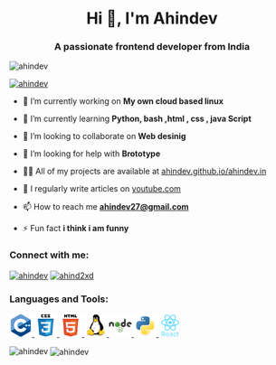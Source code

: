 <h1 align="center">Hi 👋, I'm Ahindev</h1>
<h3 align="center">A passionate frontend developer from India</h3>

<p align="left"> <img src="https://komarev.com/ghpvc/?username=ahindev&label=Profile%20views&color=0e75b6&style=flat" alt="ahindev" /> </p>

<p align="left"> <a href="https://github.com/ryo-ma/github-profile-trophy"><img src="https://github-profile-trophy.vercel.app/?username=ahindev" alt="ahindev" /></a> </p>

- 🔭 I’m currently working on **My own cloud based linux**

- 🌱 I’m currently learning **Python, bash ,html , css , java Script**

- 👯 I’m looking to collaborate on **Web desinig**

- 🤝 I’m looking for help with **Brototype**

- 👨‍💻 All of my projects are available at [ahindev.github.io/ahindev.in](ahindev.github.io/ahindev.in)

- 📝 I regularly write articles on [youtube.com](youtube.com)

- 📫 How to reach me **ahindev27@gmail.com**

- ⚡ Fun fact **i think i am funny**

<h3 align="left">Connect with me:</h3>
<p align="left">
<a href="https://dev.to/ahindev" target="blank"><img align="center" src="https://raw.githubusercontent.com/rahuldkjain/github-profile-readme-generator/master/src/images/icons/Social/devto.svg" alt="ahindev" height="30" width="40" /></a>
<a href="https://instagram.com/ahind2xd" target="blank"><img align="center" src="https://raw.githubusercontent.com/rahuldkjain/github-profile-readme-generator/master/src/images/icons/Social/instagram.svg" alt="ahind2xd" height="30" width="40" /></a>
</p>

<h3 align="left">Languages and Tools:</h3>
<p align="left"> <a href="https://www.w3schools.com/cpp/" target="_blank" rel="noreferrer"> <img src="https://raw.githubusercontent.com/devicons/devicon/master/icons/cplusplus/cplusplus-original.svg" alt="cplusplus" width="40" height="40"/> </a> <a href="https://www.w3schools.com/css/" target="_blank" rel="noreferrer"> <img src="https://raw.githubusercontent.com/devicons/devicon/master/icons/css3/css3-original-wordmark.svg" alt="css3" width="40" height="40"/> </a> <a href="https://www.w3.org/html/" target="_blank" rel="noreferrer"> <img src="https://raw.githubusercontent.com/devicons/devicon/master/icons/html5/html5-original-wordmark.svg" alt="html5" width="40" height="40"/> </a> <a href="https://www.linux.org/" target="_blank" rel="noreferrer"> <img src="https://raw.githubusercontent.com/devicons/devicon/master/icons/linux/linux-original.svg" alt="linux" width="40" height="40"/> </a> <a href="https://nodejs.org" target="_blank" rel="noreferrer"> <img src="https://raw.githubusercontent.com/devicons/devicon/master/icons/nodejs/nodejs-original-wordmark.svg" alt="nodejs" width="40" height="40"/> </a> <a href="https://www.python.org" target="_blank" rel="noreferrer"> <img src="https://raw.githubusercontent.com/devicons/devicon/master/icons/python/python-original.svg" alt="python" width="40" height="40"/> </a> <a href="https://reactjs.org/" target="_blank" rel="noreferrer"> <img src="https://raw.githubusercontent.com/devicons/devicon/master/icons/react/react-original-wordmark.svg" alt="react" width="40" height="40"/> </a> </p>

<p><img align="left" src="https://github-readme-stats.vercel.app/api/top-langs?username=ahindev&show_icons=true&locale=en&layout=compact" alt="ahindev" /></p>

<p>&nbsp;<img align="center" src="https://github-readme-stats.vercel.app/api?username=ahindev&show_icons=true&locale=en" alt="ahindev" /></p>
